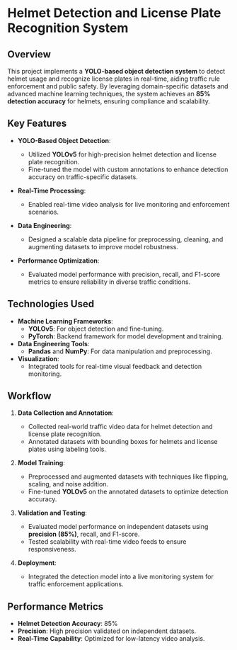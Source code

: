 # Helmet Detection and License Plate Recognition System

## Overview
This project implements a **YOLO-based object detection system** to detect helmet usage and recognize license plates in real-time, aiding traffic rule enforcement and public safety. By leveraging domain-specific datasets and advanced machine learning techniques, the system achieves an **85% detection accuracy** for helmets, ensuring compliance and scalability.

## Key Features
- **YOLO-Based Object Detection**:
  - Utilized **YOLOv5** for high-precision helmet detection and license plate recognition.
  - Fine-tuned the model with custom annotations to enhance detection accuracy on traffic-specific datasets.

- **Real-Time Processing**:
  - Enabled real-time video analysis for live monitoring and enforcement scenarios.

- **Data Engineering**:
  - Designed a scalable data pipeline for preprocessing, cleaning, and augmenting datasets to improve model robustness.

- **Performance Optimization**:
  - Evaluated model performance with precision, recall, and F1-score metrics to ensure reliability in diverse traffic conditions.

## Technologies Used
- **Machine Learning Frameworks**:
  - **YOLOv5**: For object detection and fine-tuning.
  - **PyTorch**: Backend framework for model development and training.
- **Data Engineering Tools**:
  - **Pandas** and **NumPy**: For data manipulation and preprocessing.
- **Visualization**:
  - Integrated tools for real-time visual feedback and detection monitoring.

## Workflow
1. **Data Collection and Annotation**:
   - Collected real-world traffic video data for helmet detection and license plate recognition.
   - Annotated datasets with bounding boxes for helmets and license plates using labeling tools.

2. **Model Training**:
   - Preprocessed and augmented datasets with techniques like flipping, scaling, and noise addition.
   - Fine-tuned **YOLOv5** on the annotated datasets to optimize detection accuracy.

3. **Validation and Testing**:
   - Evaluated model performance on independent datasets using **precision (85%)**, recall, and F1-score.
   - Tested scalability with real-time video feeds to ensure responsiveness.

4. **Deployment**:
   - Integrated the detection model into a live monitoring system for traffic enforcement applications.

## Performance Metrics
- **Helmet Detection Accuracy**: 85%
- **Precision**: High precision validated on independent datasets.
- **Real-Time Capability**: Optimized for low-latency video analysis.
